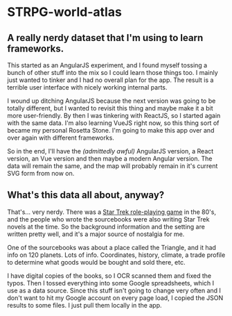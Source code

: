 # STRPG-world-atlas
## A really nerdy dataset that I'm using to learn frameworks.
This started as an AngularJS experiment, and I found myself tossing a bunch of other stuff into the mix so I could learn those things too. I mainly just wanted to tinker and I had no overall plan for the app. The result is a terrible user interface with nicely working internal parts.

I wound up ditching AngularJS because the next version was going to be totally different, but I wanted to revisit this thing and maybe make it a bit more user-friendly. By then I was tinkering with ReactJS, so I started again with the same data. I'm also learning VueJS right now, so this thing sort of became my personal Rosetta Stone. I'm going to make this app over and over again with different frameworks.

So in the end, I'll have the <em>(admittedly awful)</em> AngularJS version, a React version, an Vue version and then maybe a modern Angular version. The data will remain the same, and the map will probably remain in it's current SVG form from now on.

## What's this data all about, anyway?
That's... very nerdy. There was a <a target="_blank" href="https://en.wikipedia.org/wiki/Star_Trek:_The_Role_Playing_Game">Star Trek role-playing game</a> in the 80's, and the people who wrote the sourcebooks were also writing Star Trek novels at the time. So the background information and the setting are written pretty well, and it's a major source of nostalgia for me.

One of the sourcebooks was about a place called the Triangle, and it had info on 120 planets. Lots of info. Coordinates, history, climate, a trade profile to determine what goods would be bought and sold there, etc.

I have digital copies of the books, so I OCR scanned them and fixed the typos. Then I tossed everything into some Google spreadsheets, which I use as a data source. Since this stuff isn't going to change very often and I don't want to hit my Google account on every page load, I copied the JSON results to some files. I just pull them locally in the app.
